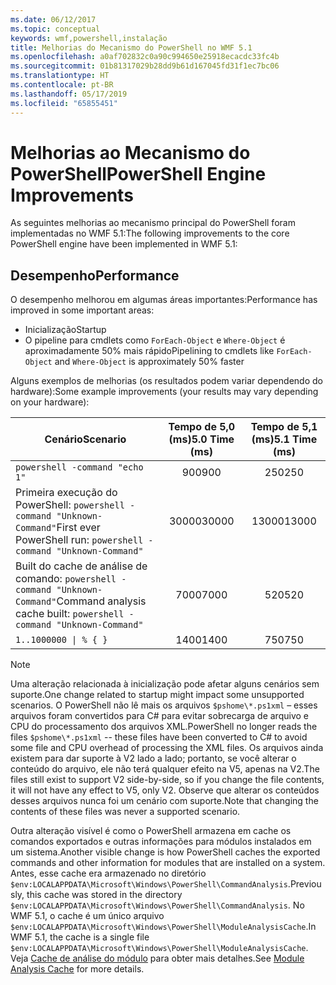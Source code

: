 ```yaml
---
ms.date: 06/12/2017
ms.topic: conceptual
keywords: wmf,powershell,instalação
title: Melhorias do Mecanismo do PowerShell no WMF 5.1
ms.openlocfilehash: a0af702832c0a90c994650e25918ecacdc33fc4b
ms.sourcegitcommit: 01b81317029b28dd9b61d167045fd31f1ec7bc06
ms.translationtype: HT
ms.contentlocale: pt-BR
ms.lasthandoff: 05/17/2019
ms.locfileid: "65855451"
---
```

# <a name="powershell-engine-improvements"></a><span data-ttu-id="e94ab-103">Melhorias ao Mecanismo do PowerShell</span><span class="sxs-lookup"><span data-stu-id="e94ab-103">PowerShell Engine Improvements</span></span>

<span data-ttu-id="e94ab-104">As seguintes melhorias ao mecanismo principal do PowerShell foram implementadas no WMF 5.1:</span><span class="sxs-lookup"><span data-stu-id="e94ab-104">The following improvements to the core PowerShell engine have been implemented in WMF 5.1:</span></span>

## <a name="performance"></a><span data-ttu-id="e94ab-105">Desempenho</span><span class="sxs-lookup"><span data-stu-id="e94ab-105">Performance</span></span>

<span data-ttu-id="e94ab-106">O desempenho melhorou em algumas áreas importantes:</span><span class="sxs-lookup"><span data-stu-id="e94ab-106">Performance has improved in some important areas:</span></span>

- <span data-ttu-id="e94ab-107">Inicialização</span><span class="sxs-lookup"><span data-stu-id="e94ab-107">Startup</span></span>
- <span data-ttu-id="e94ab-108">O pipeline para cmdlets como `ForEach-Object` e `Where-Object` é aproximadamente 50% mais rápido</span><span class="sxs-lookup"><span data-stu-id="e94ab-108">Pipelining to cmdlets like `ForEach-Object` and `Where-Object` is approximately 50% faster</span></span>

<span data-ttu-id="e94ab-109">Alguns exemplos de melhorias (os resultados podem variar dependendo do hardware):</span><span class="sxs-lookup"><span data-stu-id="e94ab-109">Some example improvements (your results may vary depending on your hardware):</span></span>

| <span data-ttu-id="e94ab-110">Cenário</span><span class="sxs-lookup"><span data-stu-id="e94ab-110">Scenario</span></span> | <span data-ttu-id="e94ab-111">Tempo de 5,0 (ms)</span><span class="sxs-lookup"><span data-stu-id="e94ab-111">5.0 Time (ms)</span></span> | <span data-ttu-id="e94ab-112">Tempo de 5,1 (ms)</span><span class="sxs-lookup"><span data-stu-id="e94ab-112">5.1 Time (ms)</span></span> |
| -------- | :---------------: | :---------------: |
| `powershell -command "echo 1"` | <span data-ttu-id="e94ab-113">900</span><span class="sxs-lookup"><span data-stu-id="e94ab-113">900</span></span> | <span data-ttu-id="e94ab-114">250</span><span class="sxs-lookup"><span data-stu-id="e94ab-114">250</span></span> |
| <span data-ttu-id="e94ab-115">Primeira execução do PowerShell: `powershell -command "Unknown-Command"`</span><span class="sxs-lookup"><span data-stu-id="e94ab-115">First ever PowerShell run: `powershell -command "Unknown-Command"`</span></span> | <span data-ttu-id="e94ab-116">30000</span><span class="sxs-lookup"><span data-stu-id="e94ab-116">30000</span></span> | <span data-ttu-id="e94ab-117">13000</span><span class="sxs-lookup"><span data-stu-id="e94ab-117">13000</span></span> |
| <span data-ttu-id="e94ab-118">Built do cache de análise de comando: `powershell -command "Unknown-Command"`</span><span class="sxs-lookup"><span data-stu-id="e94ab-118">Command analysis cache built: `powershell -command "Unknown-Command"`</span></span> | <span data-ttu-id="e94ab-119">7000</span><span class="sxs-lookup"><span data-stu-id="e94ab-119">7000</span></span> | <span data-ttu-id="e94ab-120">520</span><span class="sxs-lookup"><span data-stu-id="e94ab-120">520</span></span> |
| <code>1..1000000 &#124; % { }</code> | <span data-ttu-id="e94ab-121">1400</span><span class="sxs-lookup"><span data-stu-id="e94ab-121">1400</span></span> | <span data-ttu-id="e94ab-122">750</span><span class="sxs-lookup"><span data-stu-id="e94ab-122">750</span></span> |

> [!NOTE]
> <span data-ttu-id="e94ab-123">Uma alteração relacionada à inicialização pode afetar alguns cenários sem suporte.</span><span class="sxs-lookup"><span data-stu-id="e94ab-123">One change related to startup might impact some unsupported scenarios.</span></span> <span data-ttu-id="e94ab-124">O PowerShell não lê mais os arquivos `$pshome\*.ps1xml` – esses arquivos foram convertidos para C# para evitar sobrecarga de arquivo e CPU do processamento dos arquivos XML.</span><span class="sxs-lookup"><span data-stu-id="e94ab-124">PowerShell no longer reads the files `$pshome\*.ps1xml` -- these files have been converted to C# to avoid some file and CPU overhead of processing the XML files.</span></span> <span data-ttu-id="e94ab-125">Os arquivos ainda existem para dar suporte à V2 lado a lado; portanto, se você alterar o conteúdo do arquivo, ele não terá qualquer efeito na V5, apenas na V2.</span><span class="sxs-lookup"><span data-stu-id="e94ab-125">The files still exist to support V2 side-by-side, so if you change the file contents, it will not have any effect to V5, only V2.</span></span> <span data-ttu-id="e94ab-126">Observe que alterar os conteúdos desses arquivos nunca foi um cenário com suporte.</span><span class="sxs-lookup"><span data-stu-id="e94ab-126">Note that changing the contents of these files was never a supported scenario.</span></span>

<span data-ttu-id="e94ab-127">Outra alteração visível é como o PowerShell armazena em cache os comandos exportados e outras informações para módulos instalados em um sistema.</span><span class="sxs-lookup"><span data-stu-id="e94ab-127">Another visible change is how PowerShell caches the exported commands and other information for modules that are installed on a system.</span></span> <span data-ttu-id="e94ab-128">Antes, esse cache era armazenado no diretório `$env:LOCALAPPDATA\Microsoft\Windows\PowerShell\CommandAnalysis`.</span><span class="sxs-lookup"><span data-stu-id="e94ab-128">Previously, this cache was stored in the directory `$env:LOCALAPPDATA\Microsoft\Windows\PowerShell\CommandAnalysis`.</span></span> <span data-ttu-id="e94ab-129">No WMF 5.1, o cache é um único arquivo `$env:LOCALAPPDATA\Microsoft\Windows\PowerShell\ModuleAnalysisCache`.</span><span class="sxs-lookup"><span data-stu-id="e94ab-129">In WMF 5.1, the cache is a single file `$env:LOCALAPPDATA\Microsoft\Windows\PowerShell\ModuleAnalysisCache`.</span></span> <span data-ttu-id="e94ab-130">Veja [Cache de análise do módulo](release-notes.md#module-analysis-cache) para obter mais detalhes.</span><span class="sxs-lookup"><span data-stu-id="e94ab-130">See [Module Analysis Cache](release-notes.md#module-analysis-cache) for more details.</span></span>